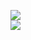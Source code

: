 [![](https://img.shields.io/badge/Made%20With-Github%20Spray-lightgrey.svg?style=for-the-badge&logo=github)](https://github.com/Annihil/github-spray#24816)  
[![](https://i.imgur.com/2DrTn0Z.gif)](https://github.com/Annihil/github-spray)
